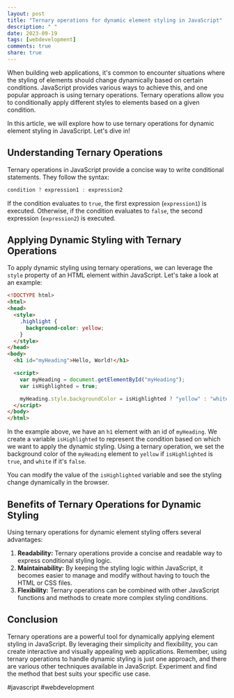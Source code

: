 ```yaml
---
layout: post
title: "Ternary operations for dynamic element styling in JavaScript"
description: " "
date: 2023-09-19
tags: [webdevelopment]
comments: true
share: true
---
```


When building web applications, it's common to encounter situations where the styling of elements should change dynamically based on certain conditions. JavaScript provides various ways to achieve this, and one popular approach is using ternary operations. Ternary operations allow you to conditionally apply different styles to elements based on a given condition.

In this article, we will explore how to use ternary operations for dynamic element styling in JavaScript. Let's dive in!

## Understanding Ternary Operations
Ternary operations in JavaScript provide a concise way to write conditional statements. They follow the syntax:
```javascript
condition ? expression1 : expression2
```
If the condition evaluates to `true`, the first expression (`expression1`) is executed. Otherwise, if the condition evaluates to `false`, the second expression (`expression2`) is executed.

## Applying Dynamic Styling with Ternary Operations
To apply dynamic styling using ternary operations, we can leverage the `style` property of an HTML element within JavaScript. Let's take a look at an example:

```html
<!DOCTYPE html>
<html>
<head>
  <style>
    .highlight {
      background-color: yellow;
    }
  </style>
</head>
<body>
  <h1 id="myHeading">Hello, World!</h1>

  <script>
    var myHeading = document.getElementById("myHeading");
    var isHighlighted = true;

    myHeading.style.backgroundColor = isHighlighted ? "yellow" : "white";
  </script>
</body>
</html>
```

In the example above, we have an `h1` element with an id of `myHeading`. We create a variable `isHighlighted` to represent the condition based on which we want to apply the dynamic styling. Using a ternary operation, we set the background color of the `myHeading` element to `yellow` if `isHighlighted` is `true`, and `white` if it's `false`.

You can modify the value of the `isHighlighted` variable and see the styling change dynamically in the browser.

## Benefits of Ternary Operations for Dynamic Styling
Using ternary operations for dynamic element styling offers several advantages:

1. **Readability:** Ternary operations provide a concise and readable way to express conditional styling logic.
2. **Maintainability:** By keeping the styling logic within JavaScript, it becomes easier to manage and modify without having to touch the HTML or CSS files.
3. **Flexibility:** Ternary operations can be combined with other JavaScript functions and methods to create more complex styling conditions.

## Conclusion
Ternary operations are a powerful tool for dynamically applying element styling in JavaScript. By leveraging their simplicity and flexibility, you can create interactive and visually appealing web applications. Remember, using ternary operations to handle dynamic styling is just one approach, and there are various other techniques available in JavaScript. Experiment and find the method that best suits your specific use case.

#javascript #webdevelopment